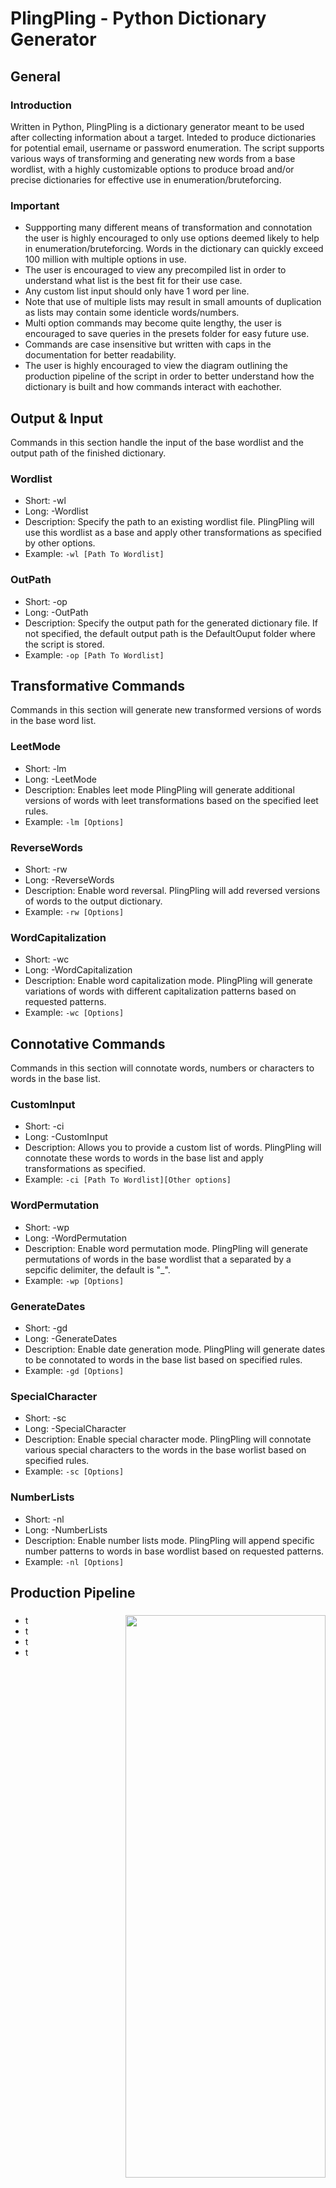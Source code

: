 # PlingPling - Python Dictionary Generator

## General

### Introduction
Written in Python, PlingPling is a dictionary generator meant to be used after collecting information about a target. Inteded to produce dictionaries for potential email, username or password enumeration. The script supports various ways of transforming and generating new words from a base wordlist, with a highly customizable options to produce broad and/or precise dictionaries for effective use in enumeration/bruteforcing.

### Important
- Suppporting many different means of transformation and connotation the user is highly encouraged to only use options deemed likely to help in enumeration/bruteforcing. Words in the dictionary can quickly exceed 100 million with multiple options in use. 
- The user is encouraged to view any precompiled list in order to understand what list is the best fit for their use case.
- Any custom list input should only have 1 word per line.
- Note that use of multiple lists may result in small amounts of duplication as lists may contain some identicle words/numbers.
- Multi option commands may become quite lengthy, the user is encouraged to save queries in the presets folder for easy future use.
- Commands are case insensitive but written with caps in the documentation for better readability.
- The user is highly encouraged to view the diagram outlining the production pipeline of the script in order to better understand how the dictionary is built and how commands interact with eachother. 

## Output & Input
Commands in this section handle the input of the base wordlist and the output path of the finished dictionary.

### Wordlist
- Short: -wl
- Long: -Wordlist
- Description: Specify the path to an existing wordlist file. PlingPling will use this wordlist as a base and apply other transformations as specified by other options.
- Example: `-wl [Path To Wordlist]`

### OutPath
- Short: -op
- Long: -OutPath
- Description: Specify the output path for the generated dictionary file. If not specified, the default output path is the DefaultOuput folder where the script is stored.
- Example: `-op [Path To Wordlist]`

## Transformative Commands
Commands in this section will generate new transformed versions of words in the base word list.

### LeetMode
- Short: -lm
- Long: -LeetMode
- Description: Enables leet mode PlingPling will generate additional versions of words with leet transformations based on the specified leet rules.
- Example: `-lm [Options]`

### ReverseWords
- Short: -rw
- Long: -ReverseWords
- Description: Enable word reversal. PlingPling will add reversed versions of words to the output dictionary.
- Example: `-rw [Options]`

### WordCapitalization
- Short: -wc
- Long: -WordCapitalization
- Description: Enable word capitalization mode. PlingPling will generate variations of words with different capitalization patterns based on requested patterns.
- Example: `-wc [Options]`

## Connotative Commands
Commands in this section will connotate words, numbers or characters to words in the base list.

### CustomInput
- Short: -ci
- Long: -CustomInput
- Description: Allows you to provide a custom list of words. PlingPling will connotate these words to words in the base list and apply transformations as specified.
- Example: `-ci [Path To Wordlist][Other options]`

### WordPermutation
- Short: -wp
- Long: -WordPermutation
- Description: Enable word permutation mode. PlingPling will generate permutations of words in the base wordlist that a separated by a sepcific delimiter, the default is "_".
- Example: `-wp [Options]`

### GenerateDates
- Short: -gd
- Long: -GenerateDates
- Description: Enable date generation mode. PlingPling will generate dates to be connotated to words in the base list based on specified rules.
- Example: `-gd [Options]`

### SpecialCharacter
- Short: -sc
- Long: -SpecialCharacter
- Description: Enable special character mode. PlingPling will connotate various special characters to the words in the base worlist based on specified rules.
- Example: `-sc [Options]`

### NumberLists
- Short: -nl
- Long: -NumberLists
- Description: Enable number lists mode. PlingPling will append specific number patterns to words in base wordlist based on requested patterns.
- Example: `-nl [Options]`

## Production Pipeline
### <img align="Right" width="320" height="900" src="Diagram view of production pipeline.png">
- t
- t
- t
- t 

